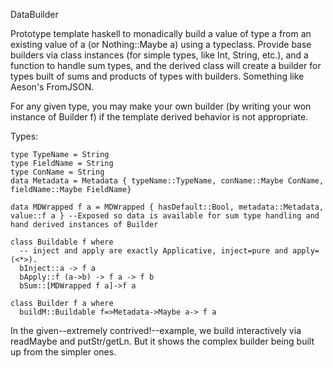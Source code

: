 DataBuilder

Prototype template haskell to monadically build a value of type a from an existing value of a (or Nothing::Maybe a) using a typeclass.  Provide base builders via class instances (for simple types, like Int, String, etc.), and a function to handle sum types, and the derived class will create a builder for types built of sums and products of types with builders.  Something like Aeson's FromJSON.

For any given type, you may make your own builder (by writing your won instance of Builder f) if the template derived behavior is not appropriate.

Types:

```
type TypeName = String
type FieldName = String
type ConName = String
data Metadata = Metadata { typeName::TypeName, conName::Maybe ConName, fieldName::Maybe FieldName}

data MDWrapped f a = MDWrapped { hasDefault::Bool, metadata::Metadata, value::f a } --Exposed so data is available for sum type handling and hand derived instances of Builder

class Buildable f where
  -- inject and apply are exactly Applicative, inject=pure and apply=(<*>). 
  bInject::a -> f a
  bApply::f (a->b) -> f a -> f b
  bSum::[MDWrapped f a]->f a

class Builder f a where
  buildM::Buildable f=>Metadata->Maybe a-> f a

```

In the given--extremely contrived!--example, we build interactively via readMaybe and putStr/getLn. But it shows the complex builder being built up from the simpler ones.